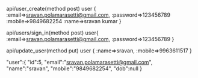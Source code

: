 api/user_create(method post)
user
{
	:email=>sravan.polamarasetti@gmail.com,
	:password=>123456789
	:mobile=>9849682254
	:name=>sravan kumar
}

api/users/sign_in(method post)
user{
:email=>sravan.polamarasetti@gmail.com,
:password=>123456789
}


api/update_user(method put)
user
{
:name=>sravan,
:mobile=>9963611517
}


"user":{
	"id":5,
	"email":"sravan.polamarasetti@gmail.com",
	"name":"sravan",
	"mobile":"9849682254",
	"dob":null
	}


